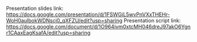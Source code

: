 Presentation slides link: https://docs.google.com/presentation/d/1FSWGiL5wvPnVXxTHEHr-WoH0aulbokWDNscj0_qXFZU/edit?usp=sharing 
Presentation script link: https://docs.google.com/document/d/1O964ivm0xtcMH046dreJ97akO6Ygnr1CAaxEagKsafA/edit?usp=sharing 
